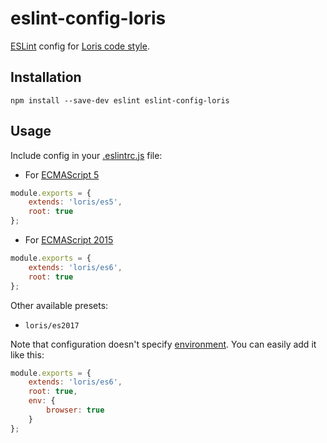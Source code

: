 # eslint-config-loris

[ESLint](http://eslint.org/) config for [Loris code style](https://github.com/ymaps/codestyle/).

## Installation

```
npm install --save-dev eslint eslint-config-loris
```

## Usage

Include config in your [.eslintrc.js](http://eslint.org/docs/user-guide/configuring#configuration-file-formats) file:

* For [ECMAScript 5](https://www.ecma-international.org/ecma-262/5.1/index.html)

```js
module.exports = {
    extends: 'loris/es5',
    root: true
};
```

* For [ECMAScript 2015](https://www.ecma-international.org/ecma-262/6.0/index.html)

```js
module.exports = {
    extends: 'loris/es6',
    root: true
};
```

Other available presets:

* `loris/es2017`

Note that configuration doesn't specify [environment](http://eslint.org/docs/user-guide/configuring#specifying-environments).
You can easily add it like this:

```js
module.exports = {
    extends: 'loris/es6',
    root: true,
    env: {
        browser: true
    }
};
```
